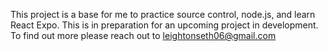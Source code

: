 This project is a base for me to practice source control, node.js, and learn React Expo. This is in preparation for an upcoming project in development. To find out more please reach out to leightonseth06@gmail.com